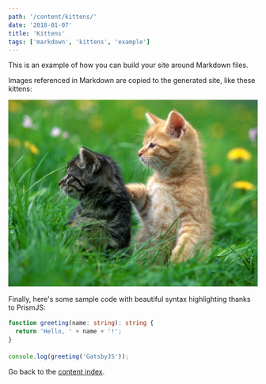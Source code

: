 ```yaml
---
path: '/content/kittens/'
date: '2018-01-07'
title: 'Kittens'
tags: ['markdown', 'kittens', 'example']
---
```


This is an example of how you can build your site around Markdown files.

Images referenced in Markdown are copied to the generated site, like these kittens:

![Kittens](blog_image/kittens.jpg)

Finally, here's some sample code with beautiful syntax highlighting thanks to PrismJS:

```typescript
function greeting(name: string): string {
  return 'Hello, ' + name + '!';
}

console.log(greeting('GatsbyJS'));
```

Go back to the [content index](/all).
